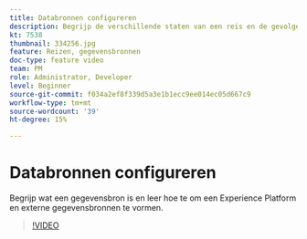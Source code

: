```yaml
---
title: Databronnen configureren
description: Begrijp de verschillende staten van een reis en de gevolgen van het publiceren.
kt: 7538
thumbnail: 334256.jpg
feature: Reizen, gegevensbronnen
doc-type: feature video
team: PM
role: Administrator, Developer
level: Beginner
source-git-commit: f034a2ef8f339d5a3e1b1ecc9ee014ec05d667c9
workflow-type: tm+mt
source-wordcount: '39'
ht-degree: 15%

---
```



# Databronnen configureren

Begrijp wat een gegevensbron is en leer hoe te om een Experience Platform en externe gegevensbronnen te vormen.

>[!VIDEO](https://video.tv.adobe.com/v/3334256?quality=12)
